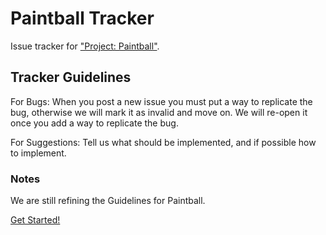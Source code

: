 # Paintball Tracker
Issue tracker for ["Project: Paintball"](http://www.roblox.com/games/240402056/Project-Paintball).

## Tracker Guidelines
For Bugs:
When you post a new issue you must put a way to replicate the bug, otherwise we will mark it as invalid and move on. We will re-open it once you add a way to replicate the bug.

For Suggestions:
Tell us what should be implemented, and if possible how to implement.

### Notes
We are still refining the Guidelines for Paintball.

[Get Started!](https://github.com/RubyStudios/Paintball-Tracker/issues)
